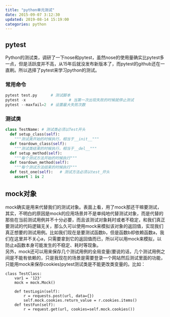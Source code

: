 ```yaml
---
title: "python单元测试"
date: 2015-09-07 3:12:30
updated: 2019-08-14 15:19:00
categories: python
---
```

## pytest

Python的测试类，调研了一下nose和pytest，虽然nose的使用量确实比pytest多一点，但是活跃度并不高，从15年后就没发布新版本了，而pytest的github还在一直刷。所以选择了pytest来学习python的测试。

### 常用命令

```python
pytest test.py		# 测试脚本
pytest -x					# 当第一次出现失败的时候就停止测试
pytest --maxfail=2	# 设置最大失败次数
```

### 测试类

```python
class TestName:	# 测试类必须以Test开头
  def setup_class(self):
    """测试类开始的时候执行，相当于__init__"""
  def teardown_class(self):
    """测试类结束的时候执行，相当于__del__"""
  def setup_method(self):
    """每个测试方法开始的时候执行"""
  def teardown_method(self):
    """每个测试方法结束的时候执行"""
  def test_one(self):	# 测试方法必须以test_开头
    assert 1 is 2
```

## mock对象
mock确实是用来代替我们的测试对象。表面上看，用了mock那还干嘛要测试，其实，不明白的原因是mock的应用场景并不是单纯地代替测试对象，而是代替的那些在当前测试用例并不十分必要，而且该测试对象耗时或者不稳定，和我们真正要测试的代码逻辑无关，那么久可以使用mock来模拟该对象的返回值，实现我们真正想要的测试用例。比如我们现在是要测试函数b，但是函数b却依赖函数a，我们在这里并不关心a，只需要拿到它的返回值而已，所以可以用mock来模拟，以防止a函数本身可能发生的不稳定、耗时等现象。  
另外，mock还可以用来保存几个测试用例的全局变量(要说的话，几个测试用例之间是不能有依赖的，只是我现在的场景是需要登录一个网站然后测试里面的功能，只能用mock来保存cookies)pytest测试类是不能更改类变量的。比如：

	class TestClass:
		var1 = '123'
		mock = mock.Mock()
		
		def testLogin(self):
			r = requests.post(url, data={})
			self.mock.cookies.return_value = r.cookies.items()
		def testFun(self):
			r = request.get(url, cookies=self.mock.cookies())
